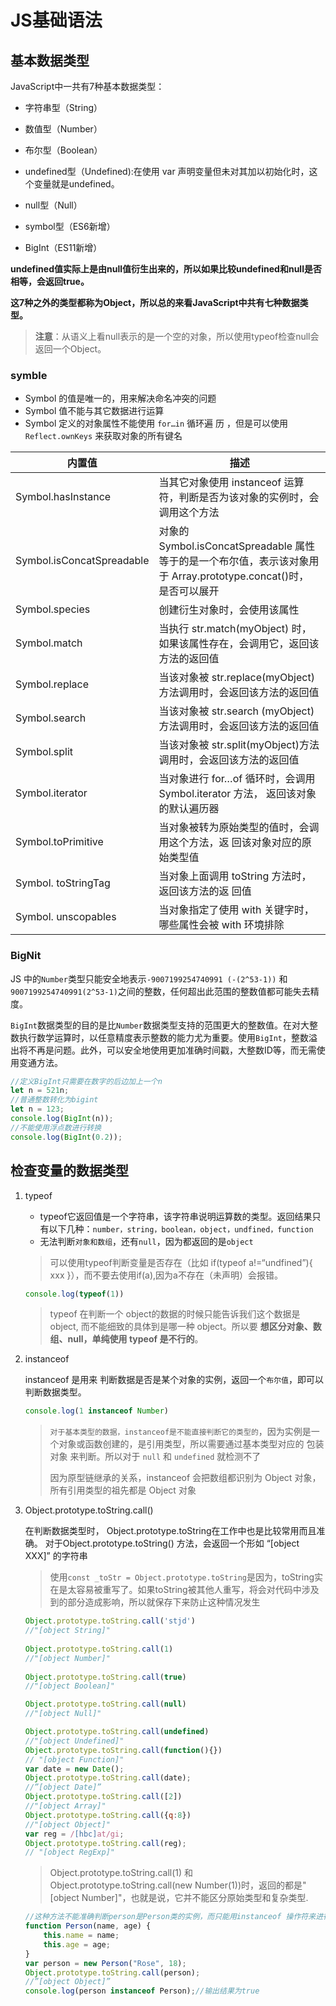 # JS基础语法

## 基本数据类型

  JavaScript中一共有7种基本数据类型：

- 字符串型（String）

- 数值型（Number）

- 布尔型（Boolean）

- undefined型（Undefined):在使用 var 声明变量但未对其加以初始化时，这个变量就是undefined。

- null型（Null）

- symbol型（ES6新增）

- BigInt（ES11新增）

**undefined值实际上是由null值衍生出来的，所以如果比较undefined和null是否相等，会返回true。**

**这7种之外的类型都称为Object，所以总的来看JavaScript中共有七种数据类型。**

> **注意**：从语义上看null表示的是一个空的对象，所以使用typeof检查null会返回一个Object。

### **symble**

- Symbol 的值是唯一的，用来解决命名冲突的问题
- Symbol 值不能与其它数据进行运算
- Symbol 定义的对象属性不能使用 `for…in` 循环遍 历 ，但是可以使用 `Reflect.ownKeys` 来获取对象的所有键名

| 内置值                    | 描述                                                         |
| ------------------------- | ------------------------------------------------------------ |
| Symbol.hasInstance        | 当其它对象使用 instanceof 运算符，判断是否为该对象的实例时，会调用这个方法 |
| Symbol.isConcatSpreadable | 对象的 Symbol.isConcatSpreadable 属性等于的是一个布尔值，表示该对象用于 Array.prototype.concat()时， 是否可以展开 |
| Symbol.species            | 创建衍生对象时，会使用该属性                                 |
| Symbol.match              | 当执行 str.match(myObject) 时，如果该属性存在，会调用它，返回该方法的返回值 |
| Symbol.replace            | 当该对象被 str.replace(myObject)方法调用时，会返回该方法的返回值 |
| Symbol.search             | 当该对象被 str.search (myObject)方法调用时，会返回该方法的返回值 |
| Symbol.split              | 当该对象被 str.split(myObject)方法调用时，会返回该方法的返回值 |
| Symbol.iterator           | 当对象进行 for…of 循环时，会调用 Symbol.iterator 方法， 返回该对象的默认遍历器 |
| Symbol.toPrimitive        | 当对象被转为原始类型的值时，会调用这个方法，返 回该对象对应的原始类型值 |
| Symbol. toStringTag       | 当对象上面调用 toString 方法时，返回该方法的返 回值          |
| Symbol. unscopables       | 当对象指定了使用 with 关键字时，哪些属性会被 with 环境排除   |

### BigNit

JS 中的`Number`类型只能安全地表示`-9007199254740991 (-(2^53-1))` 和`9007199254740991(2^53-1)`之间的整数，任何超出此范围的整数值都可能失去精度。

`BigInt`数据类型的目的是比`Number`数据类型支持的范围更大的整数值。在对大整数执行数学运算时，以任意精度表示整数的能力尤为重要。使用`BigInt`，整数溢出将不再是问题。此外，可以安全地使用更加准确时间戳，大整数ID等，而无需使用变通方法。

```js
//定义BigInt只需要在数字的后边加上一个n
let n = 521n;
//普通整数转化为bigint
let n = 123;
console.log(BigInt(n));
//不能使用浮点数进行转换
console.log(BigInt(0.2));
```

## 检查变量的数据类型

1. typeof

   - typeof它返回值是一个字符串，该字符串说明运算数的类型。返回结果只有以下几种：`number，string，boolean，object，undfined，function`
   - 无法判断`对象和数组`，还有`null`，因为都返回的是`object`

   > 可以使用typeof判断变量是否存在（比如 if(typeof a!=“undfined”){ xxx }），而不要去使用if(a),因为a不存在（未声明）会报错。

   ```js
   console.log(typeof(1))
   ```

   > typeof 在判断一个 object的数据的时候只能告诉我们这个数据是 object, 而不能细致的具体到是哪一种 object。所以要 **想区分对象、数组、null，单纯使用 typeof 是不行的**。

2. instanceof

   instanceof 是用来 判断数据是否是某个对象的实例，返回一个`布尔值`，即可以判断数据类型。

   ```js
   console.log(1 instanceof Number)
   ```

   > `对于基本类型的数据，instanceof是不能直接判断它的类型的`，因为实例是一个对象或函数创建的，是引用类型，所以需要通过基本类型对应的 包装对象 来判断。所以对于 `null` 和 `undefined` 就检测不了
   >
   > 因为原型链继承的关系，instanceof 会把数组都识别为 Object 对象，所有引用类型的祖先都是 Object 对象

3. Object.prototype.toString.call()

   在判断数据类型时， Object.prototype.toString在工作中也是比较常用而且准确。
   对于Object.prototype.toString() 方法，会返回一个形如 “[object XXX]” 的字符串

   > 使用`const _toStr = Object.prototype.toString`是因为，toString实在是太容易被重写了。如果toString被其他人重写，将会对代码中涉及到的部分造成影响，所以就保存下来防止这种情况发生
   
   ```js
   Object.prototype.toString.call('stjd')
   //"[object String]"
    
   Object.prototype.toString.call(1)
   //"[object Number]"
    
   Object.prototype.toString.call(true)
   //"[object Boolean]"
   
   Object.prototype.toString.call(null)
   //"[object Null]"
   
   Object.prototype.toString.call(undefined)
   //"[object Undefined]"
   Object.prototype.toString.call(function(){})
   // "[object Function]"
   var date = new Date();
   Object.prototype.toString.call(date);
   //”[object Date]”
   Object.prototype.toString.call([2])
   //"[object Array]"
   Object.prototype.toString.call({q:8})
   //"[object Object]"
   var reg = /[hbc]at/gi;
   Object.prototype.toString.call(reg);
   // "[object RegExp]"
   ```

   > Object.prototype.toString.call(1) 和 Object.prototype.toString.call(new Number(1))时，返回的都是"[object Number]"，也就是说，它并不能区分原始类型和复杂类型.
   
   ```js
   //这种方法不能准确判断person是Person类的实例，而只能用instanceof 操作符来进行判断
   function Person(name, age) {
       this.name = name;
       this.age = age;
   }
   var person = new Person("Rose", 18);
   Object.prototype.toString.call(person); 
   //”[object Object]”
   console.log(person instanceof Person);//输出结果为true
   ```
   

